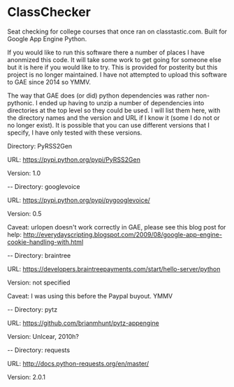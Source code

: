 # ClassChecker
Seat checking for college courses that once ran on classtastic.com. Built for Google App Engine Python.

If you would like to run this software there a number of places I have anonmized this code. It will take some work to get going for someone else but it is here if you would like to try. This is provided for posterity but this project is no longer maintained. I have not attempted to upload this software to GAE since 2014 so YMMV.

The way that GAE does (or did) python dependencies was rather non-pythonic. I ended up having to unzip a number of dependencies into directories at the top level so they could be used. I will list them here, with the directory names and the version and URL if I know it (some I do not or no longer exist). It is possible that you can use different versions that I specify, I have only tested with these versions.

Directory: PyRSS2Gen

URL: https://pypi.python.org/pypi/PyRSS2Gen

Version: 1.0

--
Directory: googlevoice

URL: https://pypi.python.org/pypi/pygooglevoice/

Version: 0.5

Caveat: urlopen doesn't work correctly in GAE, please see this blog post for help: http://everydayscripting.blogspot.com/2009/08/google-app-engine-cookie-handling-with.html

--
Directory: braintree

URL: https://developers.braintreepayments.com/start/hello-server/python

Version: not specified

Caveat: I was using this before the Paypal buyout. YMMV

--
Directory: pytz

URL: https://github.com/brianmhunt/pytz-appengine

Version: Unlcear, 2010h?

--
Directory: requests

URL: http://docs.python-requests.org/en/master/

Version: 2.0.1
